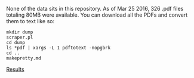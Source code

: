 None of the data sits in this repository. 
As of Mar 25 2016, 326 .pdf files totaling 80MB were available. 
You can download all the PDFs and convert them to text like so:

````
mkdir dump
scraper.pl
cd dump
ls *pdf | xargs -L 1 pdftotext -nopgbrk
cd ..
makepretty.md
````

[Results](https://gist.github.com/jhannah/6b7bdab2c32822af7d99)

